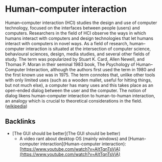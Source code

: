 # Human-computer interaction

Human–computer interaction (HCI) studies the design and use of computer technology, focused on the interfaces between people (users) and computers. Researchers in the field of HCI observe the ways in which humans interact with computers and design technologies that let humans interact with computers in novel ways. As a field of research, human–computer interaction is situated at the intersection of computer science, behavioural sciences, design, media studies, and several other fields of study. The term was popularized by Stuart K. Card, Allen Newell, and Thomas P. Moran in their seminal 1983 book, The Psychology of Human–Computer Interaction, although the authors first used the term in 1980 and the first known use was in 1975. The term connotes that, unlike other tools with only limited uses (such as a wooden mallet, useful for hitting things, but not much else), a computer has many uses and this takes place as an open-ended dialog between the user and the computer. The notion of dialog likens human–computer interaction to human-to-human interaction, an analogy which is crucial to theoretical considerations in the field. ([wikipedia](https://en.wikipedia.org/wiki/Human%E2%80%93computer_interaction))



## Backlinks
* [The GUI should be better](The GUI should be better)
	* A video rant about desktop OS (mainly windows) and [Human-computer interaction](Human-computer interaction): [https://www.youtube.com/watch?v=AItTqnTsVjA](https://www.youtube.com/watch?v=AItTqnTsVjA)

